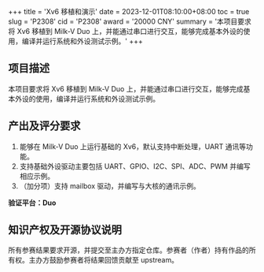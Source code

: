 +++
title = 'Xv6 移植和演示'
date = 2023-12-01T08:10:00+08:00
toc = true
slug = 'P2308'
cid = 'P2308'
award = '20000 CNY'
summary = '本项目要求将 Xv6 移植到 Milk-V Duo 上，并能通过串口进行交互，能够完成基本外设的使用，编译并运行系统和外设测试示例。'
+++

## 项目描述

本项目要求将 Xv6 移植到 Milk-V Duo 上，并能通过串口进行交互，能够完成基本外设的使用，编译并运行系统和外设测试示例。

## 产出及评分要求

1. 能够在 Milk-V Duo 上运行基础的 Xv6，默认支持中断处理，UART 通讯等功能。
2. 支持基础外设驱动主要包括 UART、GPIO、I2C、SPI、ADC、PWM 并编写相应示例。
3. （加分项）支持 mailbox 驱动，并编写与大核的通讯示例。

**验证平台：Duo**

## 知识产权及开源协议说明

所有参赛结果要求开源，并提交至主办方指定仓库。参赛者（作者）持有作品的所有权。主办方鼓励参赛者将结果回馈贡献至 upstream。

